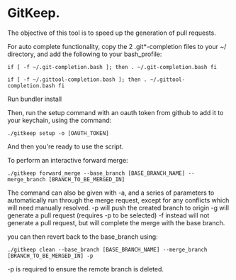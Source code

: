 # GitKeep.

The objective of this tool is to speed up the generation of pull requests.

For auto complete functionality, copy the 2 .git*-completion files to your ~/ directory, and add the following to your bash_profile:

`if [ -f ~/.git-completion.bash ]; then
  . ~/.git-completion.bash
fi`

`if [ -f ~/.gittool-completion.bash ]; then
  . ~/.gittool-completion.bash
fi`

Run bundler install

Then, run the setup command with an oauth token from github to add it to your keychain, using the command:

`./gitkeep setup -o [OAUTH_TOKEN]`

And then you're ready to use the script.

To perform an interactive forward merge:

`./gitkeep forward_merge --base_branch [BASE_BRANCH_NAME] --merge_branch [BRANCH_TO_BE_MERGED_IN]`

The command can also be given with -a, and a series of parameters to automatically run through the merge request, except for any conflicts which will need manually resolved.
-p will push the created branch to origin
-g will generate a pull request (requires -p to be selected)
-f instead will not generate a pull request, but will complete the merge with the base branch.

you can then revert back to the base_branch using:

`./gitkeep clean --base_branch [BASE_BRANCH_NAME] --merge_branch [BRANCH_TO_BE_MERGED_IN] -p`

-p is required to ensure the remote branch is deleted.
